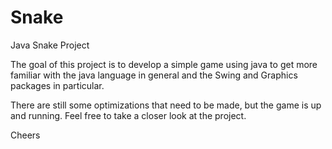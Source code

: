 # Snake
Java Snake Project

The goal of this project is to develop a simple game using java to get more familiar with the java language in general and
the Swing and Graphics packages in particular. 

There are still some optimizations that need to be made, but the game is up and running. Feel free to take a closer look 
at the project.

Cheers
